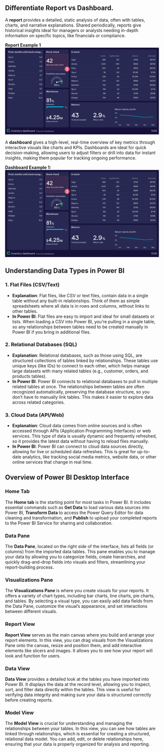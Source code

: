 
 
## Differentiate Report vs Dashboard. 

A **report** provides a detailed, static analysis of data, often with tables, charts, and narrative explanations. Shared periodically, reports give historical insights ideal for managers or analysts needing in-depth information on specific topics, like financials or compliance.

**Report Example 1**
![image](https://github.com/HarunMbaabu/Data-Analytics-Course-Resources/blob/main/assets/operations-dashboard-example.png)


A **dashboard** gives a high-level, real-time overview of key metrics through interactive visuals like charts and KPIs. Dashboards are ideal for quick decision-making, allowing users to adjust filters or drill into data for instant insights, making them popular for tracking ongoing performance. 

**Dashboard Example 1:**
![image](https://github.com/HarunMbaabu/Data-Analytics-Course-Resources/blob/main/assets/operations-dashboard-example.png)

## Understanding Data Types in Power BI
### 1. Flat Files (CSV/Text)
- **Explanation**: Flat files, like CSV or text files, contain data in a single table without any built-in relationships. Think of them as simple spreadsheets where all data is in rows and columns, without links to other tables.
- **In Power BI**: Flat files are easy to import and ideal for small datasets or lists. When loading a CSV into Power BI, you’re pulling in a single table, so any relationships between tables need to be created manually in Power BI if you bring in additional files.

### 2. Relational Databases (SQL)
- **Explanation**: Relational databases, such as those using SQL, are structured collections of tables linked by relationships. These tables use unique keys (like IDs) to connect to each other, which helps manage large datasets with many related tables (e.g., customer, orders, and products tables).
- **In Power BI**: Power BI connects to relational databases to pull in multiple related tables at once. The relationships between tables are often recognized automatically, preserving the database structure, so you don’t have to manually link tables. This makes it easier to explore data across related categories.

### 3. Cloud Data (API/Web)
- **Explanation**: Cloud data comes from online sources and is often accessed through APIs (Application Programming Interfaces) or web services. This type of data is usually dynamic and frequently refreshed, so it provides the latest data without having to reload files manually.
- **In Power BI**: Power BI can connect to cloud data sources directly, allowing for live or scheduled data refreshes. This is great for up-to-date analytics, like tracking social media metrics, website data, or other online services that change in real time.

## Overview of Power BI Desktop Interface
### Home Tab
The **Home tab** is the starting point for most tasks in Power BI. It includes essential commands such as **Get Data** to load various data sources into Power BI, **Transform Data** to access the Power Query Editor for data cleaning and transformation, and **Publish** to upload your completed reports to the Power BI Service for sharing and collaboration.

### Data Pane
The **Data Pane**, located on the right side of the interface, lists all fields (or columns) from the imported data tables. This pane enables you to manage your data by allowing you to categorize fields, create hierarchies, and quickly drag-and-drop fields into visuals and filters, streamlining your report-building process.

### Visualizations Pane
The **Visualizations Pane** is where you create visuals for your reports. It offers a variety of chart types, including bar charts, line charts, pie charts, and tables. By selecting a visual type, you can easily add data fields from the Data Pane, customize the visual’s appearance, and set interactions between different visuals.

### Report View
**Report View** serves as the main canvas where you build and arrange your report elements. In this view, you can drag visuals from the Visualizations Pane onto the canvas, resize and position them, and add interactive elements like slicers and images. It allows you to see how your report will look and function for users.

### Data View
**Data View** provides a detailed look at the tables you have imported into Power BI. It displays the data at the record level, allowing you to inspect, sort, and filter data directly within the tables. This view is useful for verifying data integrity and making sure your data is structured correctly before creating reports.

### Model View
The **Model View** is crucial for understanding and managing the relationships between your tables. In this view, you can see how tables are linked through relationships, which is essential for creating a structured, relational data model. You can add, edit, or delete relationships here, ensuring that your data is properly organized for analysis and reporting.





